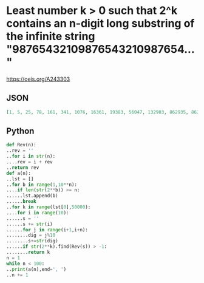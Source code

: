 # Least number k \> 0 such that 2^k contains an n\-digit long substring of the infinite string "98765432109876543210987654\.\.\."
https://oeis.org/A243303
## JSON
```JSON
[1, 5, 25, 78, 161, 341, 1076, 16361, 19383, 56047, 132903, 862935, 862935, 4381548]
```
## Python
```Python
def Rev(n):
..rev = ''
..for i in str(n):
....rev = i + rev
..return rev
def a(n):
..lst = []
..for b in range(1,10**n):
....if len(str(2**b)) >= n:
......lst.append(b)
......break
..for k in range(lst[0],50000):
....for i in range(10):
......s = ''
......s += str(i)
......for j in range(i+1,i+n):
........dig = j%10
........s+=str(dig)
......if str(2**k).find(Rev(s)) > -1:
........return k
n = 1
while n < 100:
..print(a(n),end=', ')
..n += 1
```
